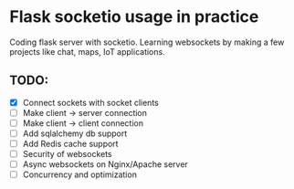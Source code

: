 # Flask socketio usage in practice

Coding flask server with socketio.
Learning websockets by making a few projects like chat, maps, IoT applications.


## TODO:

+ [x] Connect sockets with socket clients
+ [ ] Make client -> server connection
+ [ ] Make client -> client connection
+ [ ] Add sqlalchemy db support
+ [ ] Add Redis cache support
+ [ ] Security of websockets
+ [ ] Async websockets on Nginx/Apache server
+ [ ]	Concurrency and optimization